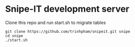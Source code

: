# Snipe-IT development server

Clone this repo and run start.sh to migrate tables

```
git clone https://github.com/trinhpham/snipeit.git snipe
cd snipe
./start.sh
```